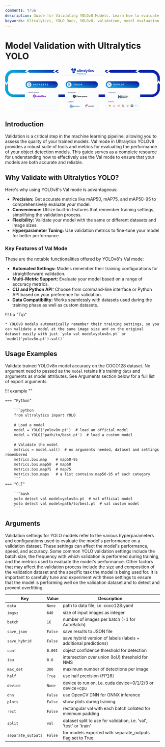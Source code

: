 ```yaml
---
comments: true
description: Guide for Validating YOLOv8 Models. Learn how to evaluate the performance of your YOLO models using validation settings and metrics with Python and CLI examples.
keywords: Ultralytics, YOLO Docs, YOLOv8, validation, model evaluation, hyperparameters, accuracy, metrics, Python, CLI
---
```


# Model Validation with Ultralytics YOLO

<img width="1024" src="https://github.com/ultralytics/assets/raw/main/yolov8/banner-integrations.png">

## Introduction

Validation is a critical step in the machine learning pipeline, allowing you to assess the quality of your trained models. Val mode in Ultralytics YOLOv8 provides a robust suite of tools and metrics for evaluating the performance of your object detection models. This guide serves as a complete resource for understanding how to effectively use the Val mode to ensure that your models are both accurate and reliable.

## Why Validate with Ultralytics YOLO?

Here's why using YOLOv8's Val mode is advantageous:

- **Precision:** Get accurate metrics like mAP50, mAP75, and mAP50-95 to comprehensively evaluate your model.
- **Convenience:** Utilize built-in features that remember training settings, simplifying the validation process.
- **Flexibility:** Validate your model with the same or different datasets and image sizes.
- **Hyperparameter Tuning:** Use validation metrics to fine-tune your model for better performance.

### Key Features of Val Mode

These are the notable functionalities offered by YOLOv8's Val mode:

- **Automated Settings:** Models remember their training configurations for straightforward validation.
- **Multi-Metric Support:** Evaluate your model based on a range of accuracy metrics.
- **CLI and Python API:** Choose from command-line interface or Python API based on your preference for validation.
- **Data Compatibility:** Works seamlessly with datasets used during the training phase as well as custom datasets.

!!! tip "Tip"

    * YOLOv8 models automatically remember their training settings, so you can validate a model at the same image size and on the original dataset easily with just `yolo val model=yolov8n.pt` or `model('yolov8n.pt').val()`

## Usage Examples

Validate trained YOLOv8n model accuracy on the COCO128 dataset. No argument need to passed as the `model` retains it's training `data` and arguments as model attributes. See Arguments section below for a full list of export arguments.

!!! example ""

    === "Python"

        ```python
        from ultralytics import YOLO

        # Load a model
        model = YOLO('yolov8n.pt')  # load an official model
        model = YOLO('path/to/best.pt')  # load a custom model

        # Validate the model
        metrics = model.val()  # no arguments needed, dataset and settings remembered
        metrics.box.map    # map50-95
        metrics.box.map50  # map50
        metrics.box.map75  # map75
        metrics.box.maps   # a list contains map50-95 of each category
        ```
    === "CLI"

        ```bash
        yolo detect val model=yolov8n.pt  # val official model
        yolo detect val model=path/to/best.pt  # val custom model
        ```

## Arguments

Validation settings for YOLO models refer to the various hyperparameters and configurations used to evaluate the model's performance on a validation dataset. These settings can affect the model's performance, speed, and accuracy. Some common YOLO validation settings include the batch size, the frequency with which validation is performed during training, and the metrics used to evaluate the model's performance. Other factors that may affect the validation process include the size and composition of the validation dataset and the specific task the model is being used for. It is important to carefully tune and experiment with these settings to ensure that the model is performing well on the validation dataset and to detect and prevent overfitting.

| Key                | Value   | Description                                                        |
|--------------------|---------|--------------------------------------------------------------------|
| `data`             | `None`  | path to data file, i.e. coco128.yaml                               |
| `imgsz`            | `640`   | size of input images as integer                                    |
| `batch`            | `16`    | number of images per batch (-1 for AutoBatch)                      |
| `save_json`        | `False` | save results to JSON file                                          |
| `save_hybrid`      | `False` | save hybrid version of labels (labels + additional predictions)    |
| `conf`             | `0.001` | object confidence threshold for detection                          |
| `iou`              | `0.6`   | intersection over union (IoU) threshold for NMS                    |
| `max_det`          | `300`   | maximum number of detections per image                             |
| `half`             | `True`  | use half precision (FP16)                                          |
| `device`           | `None`  | device to run on, i.e. cuda device=0/1/2/3 or device=cpu           |
| `dnn`              | `False` | use OpenCV DNN for ONNX inference                                  |
| `plots`            | `False` | show plots during training                                         |
| `rect`             | `False` | rectangular val with each batch collated for minimum padding       |
| `split`            | `val`   | dataset split to use for validation, i.e. 'val', 'test' or 'train' |
| `separate_outputs` | `False` | for models exported with separate_outputs flag set to True         |
